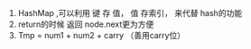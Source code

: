 1. HashMap ,可以利用 键 存 值， 值 存索引， 来代替 hash的功能
2. return的时候 返回 node.next更为方便
3. Tmp = num1 + num2 + carry （善用carry位）

